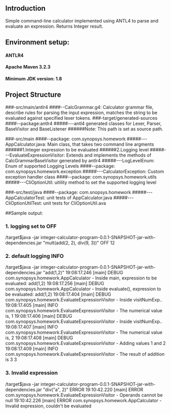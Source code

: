 ## Introduction
Simple command-line calculator implemented using ANTL4 to parse and evaluate an expression.
Returns Integer result.

## Environment setup:
#### ANTLR4
#### Apache Maven 3.2.3
#### Minimum JDK version: 1.8

## Project Structure
###-src/main/antlr4
####--CalcGrammar.g4: Calculator grammar file, describe rules for parsing the input expression, matches the string to be evaluated against specified lexer tokens.
###-target/generated-sources
####--package:antlr4
#####---antl4 generated classes for Lexer, Parser, BaseVisitor and BaseListener
######Note: This path is set as source path.

###-src/main
####--package: com.synopsys.homework
#####---AppCalculator.java: Main class, that takes two command line argments
######1.Integer expression to be evaluated
######2.Logging level
#####---EvaluateExpressionVisitor: Extends and implements the methods of CalcGrammarBaseVisitor generated by antlr4
#####---LogLevelEnum: Enum of supported Logging Levels
####--package: com.synopsys.homework.exception
#####---CalculatorException: Custom exception handler class
####--package: com.synopsys.homework.utils
#####---CliOptionUtil: uitility method to set the supported logging level

###-src/test/java
####--package: com.snopsys.homework
#####---AppCalculatorTest: unit tests of AppCalculator.java
#####---CliOptionUtilTest: unit tests for CliOptionUtil.ava


##Sample output:

### 1. logging set to OFF
/target$java -jar integer-calculator-program-0.0.1-SNAPSHOT-jar-with-dependencies.jar
 "mult(add(2, 2), div(9, 3))" OFF
12
### 2. default logging INFO
/target$java -jar integer-calculator-program-0.0.1-SNAPSHOT-jar-with-dependencies.jar "add(1,2)"
19:08:17.246 [main] DEBUG com.synopsys.homework.AppCalculator - Inside main, expression to be evaluated: add(1,2)
19:08:17.256 [main] DEBUG com.synopsys.homework.AppCalculator - Inside evaluate(), expression to be evaluated: add(1,2)
19:08:17.404 [main] DEBUG com.synopsys.homework.EvaluateExpressionVisitor - Inside visitNumExp..
19:08:17.405 [main] INFO com.synopsys.homework.EvaluateExpressionVisitor - The numerical value is, 1
19:08:17.406 [main] DEBUG com.synopsys.homework.EvaluateExpressionVisitor - Inside visitNumExp..
19:08:17.407 [main] INFO com.synopsys.homework.EvaluateExpressionVisitor - The numerical value is, 2
19:08:17.408 [main] DEBUG com.synopsys.homework.EvaluateExpressionVisitor - Adding values 1 and 2
19:08:17.409 [main] INFO com.synopsys.homework.EvaluateExpressionVisitor - The result of addition is 3
3

### 3. Invalid expression
/target$java -jar integer-calculator-program-0.0.1-SNAPSHOT-jar-with-dependencies.jar "div("a", 2)" ERROR
19:10:42.220 [main] ERROR com.synopsys.homework.EvaluateExpressionVisitor - Operands cannot be null
19:10:42.226 [main] ERROR com.synopsys.homework.AppCalculator - Invalid expression, couldn't be evaluated
